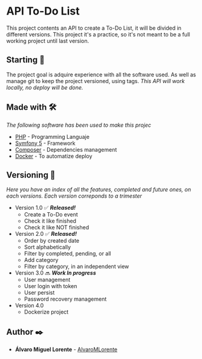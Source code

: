 # API To-Do List

This project contents an API to create a To-Do List, it will be divided in different versions. This project it's a practice, so it's not meant to be a full working project until last version.

## Starting 🚀

The project goal is adquire experience with all the software used. As well as manage git to keep the project versioned, using tags.
_This API will work locally, no deploy will be done._

## Made with 🛠️

_The following software has been used to make this projec_

* [PHP](https://www.php.net/manual/es/intro-whatis.php) - Programming Languaje
* [Symfony 5](https://symfony.es/) - Framework
* [Composer](https://getcomposer.org/) - Dependencies management
* [Docker](https://www.docker.com/) - To automatize deploy

## Versioning 📌

_Here you have an index of all the features, completed and future ones, on each versions. Each version correponds to a trimester_
* Version 1.0 ✅ ***Released!***
  * Create a To-Do event
  * Check it like finished
  * Check it like NOT finished
* Version 2.0  ✅ ***Released!***
  * Order by created date
  * Sort alphabetically
  * Filter by completed, pending, or all
  * Add category
  * Filter by category, in an independent view
* Version 3.0 🔜 ***Work In progress***
  * User management
  * User login with token
  * User persist
  * Password recovery management
* Version 4.0
  * Dockerize project

## Author ✒️


* **Álvaro Miguel Lorente** - [AlvaroMLorente](https://github.com/AlvaroMLorente)
